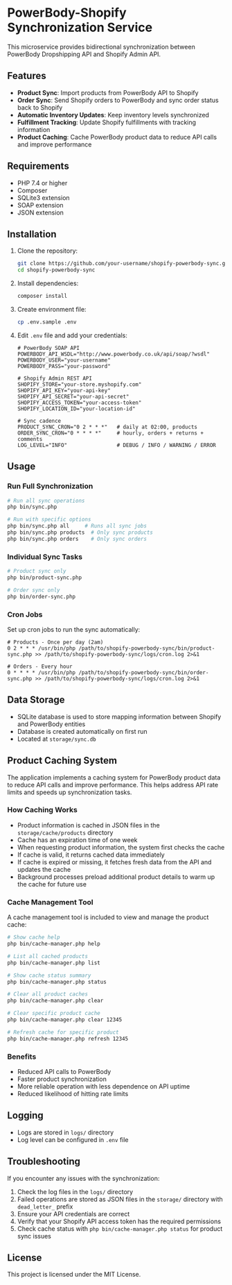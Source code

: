 # PowerBody-Shopify Synchronization Service

This microservice provides bidirectional synchronization between PowerBody Dropshipping API and Shopify Admin API.

## Features

- **Product Sync**: Import products from PowerBody API to Shopify
- **Order Sync**: Send Shopify orders to PowerBody and sync order status back to Shopify
- **Automatic Inventory Updates**: Keep inventory levels synchronized
- **Fulfillment Tracking**: Update Shopify fulfillments with tracking information
- **Product Caching**: Cache PowerBody product data to reduce API calls and improve performance

## Requirements

- PHP 7.4 or higher
- Composer
- SQLite3 extension
- SOAP extension
- JSON extension

## Installation

1. Clone the repository:
   ```bash
   git clone https://github.com/your-username/shopify-powerbody-sync.git
   cd shopify-powerbody-sync
   ```

2. Install dependencies:
   ```bash
   composer install
   ```

3. Create environment file:
   ```bash
   cp .env.sample .env
   ```

4. Edit `.env` file and add your credentials:
   ```
   # PowerBody SOAP API
   POWERBODY_API_WSDL="http://www.powerbody.co.uk/api/soap/?wsdl"
   POWERBODY_USER="your-username"
   POWERBODY_PASS="your-password"

   # Shopify Admin REST API
   SHOPIFY_STORE="your-store.myshopify.com"
   SHOPIFY_API_KEY="your-api-key"
   SHOPIFY_API_SECRET="your-api-secret"
   SHOPIFY_ACCESS_TOKEN="your-access-token"
   SHOPIFY_LOCATION_ID="your-location-id"

   # Sync cadence
   PRODUCT_SYNC_CRON="0 2 * * *"   # daily at 02:00, products
   ORDER_SYNC_CRON="0 * * * *"     # hourly, orders + returns + comments
   LOG_LEVEL="INFO"                # DEBUG / INFO / WARNING / ERROR
   ```

## Usage

### Run Full Synchronization

```bash
# Run all sync operations
php bin/sync.php

# Run with specific options
php bin/sync.php all     # Runs all sync jobs
php bin/sync.php products  # Only sync products
php bin/sync.php orders    # Only sync orders
```

### Individual Sync Tasks

```bash
# Product sync only
php bin/product-sync.php

# Order sync only
php bin/order-sync.php
```

### Cron Jobs

Set up cron jobs to run the sync automatically:

```
# Products - Once per day (2am)
0 2 * * * /usr/bin/php /path/to/shopify-powerbody-sync/bin/product-sync.php >> /path/to/shopify-powerbody-sync/logs/cron.log 2>&1

# Orders - Every hour
0 * * * * /usr/bin/php /path/to/shopify-powerbody-sync/bin/order-sync.php >> /path/to/shopify-powerbody-sync/logs/cron.log 2>&1
```

## Data Storage

- SQLite database is used to store mapping information between Shopify and PowerBody entities
- Database is created automatically on first run
- Located at `storage/sync.db`

## Product Caching System

The application implements a caching system for PowerBody product data to reduce API calls and improve performance. This helps address API rate limits and speeds up synchronization tasks.

### How Caching Works

- Product information is cached in JSON files in the `storage/cache/products` directory
- Cache has an expiration time of one week
- When requesting product information, the system first checks the cache
- If cache is valid, it returns cached data immediately
- If cache is expired or missing, it fetches fresh data from the API and updates the cache
- Background processes preload additional product details to warm up the cache for future use

### Cache Management Tool

A cache management tool is included to view and manage the product cache:

```bash
# Show cache help
php bin/cache-manager.php help

# List all cached products
php bin/cache-manager.php list

# Show cache status summary
php bin/cache-manager.php status

# Clear all product caches
php bin/cache-manager.php clear

# Clear specific product cache
php bin/cache-manager.php clear 12345

# Refresh cache for specific product
php bin/cache-manager.php refresh 12345
```

### Benefits

- Reduced API calls to PowerBody
- Faster product synchronization
- More reliable operation with less dependence on API uptime
- Reduced likelihood of hitting rate limits

## Logging

- Logs are stored in `logs/` directory
- Log level can be configured in `.env` file

## Troubleshooting

If you encounter any issues with the synchronization:

1. Check the log files in the `logs/` directory
2. Failed operations are stored as JSON files in the `storage/` directory with `dead_letter_` prefix
3. Ensure your API credentials are correct
4. Verify that your Shopify API access token has the required permissions
5. Check cache status with `php bin/cache-manager.php status` for product sync issues

## License

This project is licensed under the MIT License.